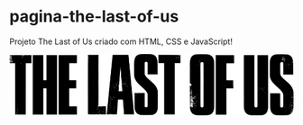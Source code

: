 # pagina-the-last-of-us
<p>Projeto The Last of Us criado com HTML, CSS e JavaScript!<p>

<div>
  <img src="https://github.com/Homeromedeiros/pagina-the-last-of-us/blob/main/src/imagens/logo.png?raw=true"></a>
</div>
